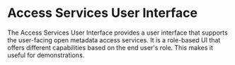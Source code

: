 <!-- SPDX-License-Identifier: Apache-2.0 -->

# Access Services User Interface

The Access Services User Interface provides a user interface that supports
the user-facing open metadata access services.  It is a role-based UI that
offers different capabilities based on the end user's role.  This makes it
useful for demonstrations.